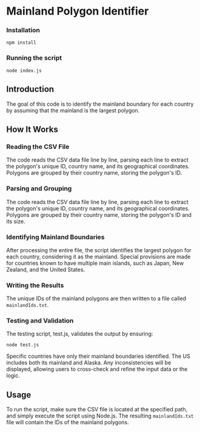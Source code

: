 # Mainland Polygon Identifier

### Installation

`npm install`

### Running the script 
`node index.js`


## Introduction

The goal of this code is to identify the mainland boundary for each country by assuming that the mainland is the largest polygon. 

## How It Works

### Reading the CSV File

The code reads the CSV data file line by line, parsing each line to extract the polygon's unique ID, country name, and its geographical coordinates. Polygons are grouped by their country name, storing the polygon's ID.

### Parsing and Grouping

The code reads the CSV data file line by line, parsing each line to extract the polygon's unique ID, country name, and its geographical coordinates. Polygons are grouped by their country name, storing the polygon's ID and its size.

### Identifying Mainland Boundaries

After processing the entire file, the script identifies the largest polygon for each country, considering it as the mainland. Special provisions are made for countries known to have multiple main islands, such as Japan, New Zealand, and the United States.

### Writing the Results

The unique IDs of the mainland polygons are then written to a file called `mainlandIds.txt`.

### Testing and Validation

The testing script, test.js, validates the output by ensuring:

`node test.js`

Specific countries have only their mainland boundaries identified.
The US includes both its mainland and Alaska.
Any inconsistencies will be displayed, allowing users to cross-check and refine the input data or the logic.

## Usage

To run the script, make sure the CSV file is located at the specified path, and simply execute the script using Node.js.
The resulting `mainlandIds.txt` file will contain the IDs of the mainland polygons.
